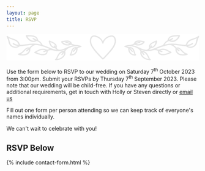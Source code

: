 ```yaml
---
layout: page
title: RSVP
---
```

![rsvpbanner](/assets/img/rsvpbanner.png)

Use the form below to RSVP to our wedding on Saturday 7<sup>th</sup> October 2023 from 3:00pm. Submit your RSVPs by Thursday 7<sup>th</sup> September 2023. Please note that our wedding will be child-free. If you have any questions or additional requirements, get in touch with Holly or Steven directly or [email us](mailto:massacciwedding@gmail.com)

Fill out one form per person attending so we can keep track of everyone's names individually. 


We can't wait to celebrate with you!

## RSVP Below

{% include contact-form.html %}
